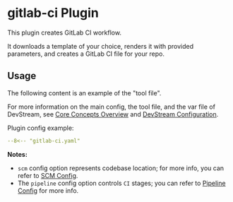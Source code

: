 # gitlab-ci Plugin

This plugin creates GitLab CI workflow.

It downloads a template of your choice, renders it with provided parameters, and creates a GitLab CI file for your repo.

## Usage

The following content is an example of the "tool file".

For more information on the main config, the tool file, and the var file of DevStream, see [Core Concepts Overview](../core-concepts/overview.md) and [DevStream Configuration](../core-concepts/config.md).

Plugin config example:

```yaml
--8<-- "gitlab-ci.yaml"
```

**Notes:**

- `scm` config option represents codebase location; for more info, you can refer to [SCM Config](./scm-option.md).
- The `pipeline` config option controls `CI` stages; you can refer to [Pipeline Config](./pipeline.md) for more info.
